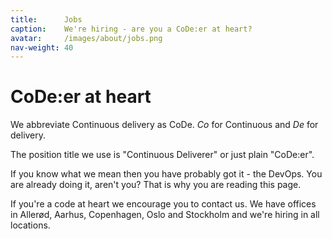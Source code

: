 ```yaml
---
title:      Jobs
caption:    We're hiring - are you a CoDe:er at heart?
avatar:     /images/about/jobs.png
nav-weight: 40
---
```


# CoDe:er at heart

We abbreviate Continuous delivery as CoDe. _Co_ for Continuous and _De_ for delivery.

The position title we use is "Continuous Deliverer" or just plain "CoDe:er".

If you know what we mean then you have probably got it - the DevOps. You are already doing it, aren't you? That is why you are reading this page.

If you're a code at heart we encourage you to contact us. We have offices in Allerød, Aarhus, Copenhagen, Oslo and Stockholm and we're hiring in all locations.
